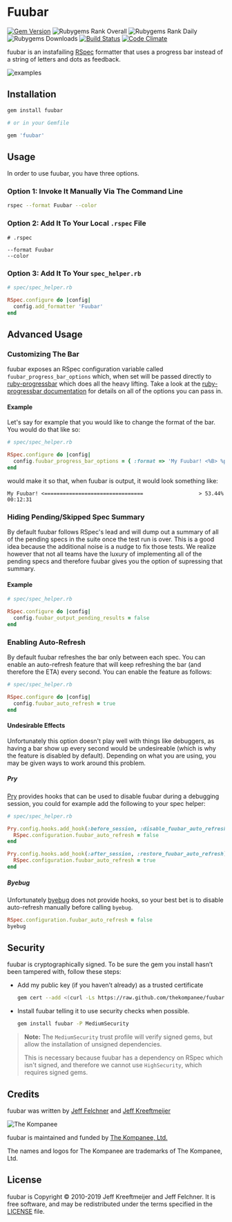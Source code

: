 Fuubar
================================================================================

[![Gem Version](https://img.shields.io/gem/v/fuubar.svg)](https://rubygems.org/gems/fuubar) ![Rubygems Rank Overall](https://img.shields.io/gem/rt/fuubar.svg) ![Rubygems Rank Daily](https://img.shields.io/gem/rd/fuubar.svg) ![Rubygems Downloads](https://img.shields.io/gem/dv/fuubar/stable.svg) [![Build Status](https://github.com/thekompanee/fuubar/workflows/Build/badge.svg)](http://travis-ci.org/thekompanee/fuubar) [![Code Climate](https://codeclimate.com/github/thekompanee/fuubar.svg)](https://codeclimate.com/github/thekompanee/fuubar)

fuubar is an instafailing [RSpec][rspec] formatter that uses
a progress bar instead of a string of letters and dots as feedback.

![examples][example-gif]

Installation
--------------------------------------------------------------------------------

```ruby
gem install fuubar

# or in your Gemfile

gem 'fuubar'
```

Usage
--------------------------------------------------------------------------------

In order to use fuubar, you have three options.

### Option 1: Invoke It Manually Via The Command Line

```bash
rspec --format Fuubar --color
```

### Option 2: Add It To Your Local `.rspec` File

```text
# .rspec

--format Fuubar
--color
```

### Option 3: Add It To Your `spec_helper.rb`

```ruby
# spec/spec_helper.rb

RSpec.configure do |config|
  config.add_formatter 'Fuubar'
end
```

Advanced Usage
--------------------------------

### Customizing The Bar

fuubar exposes an RSpec configuration variable called
`fuubar_progress_bar_options` which, when set will be passed directly to
[ruby-progressbar][rpb-github] which does all the heavy lifting.  Take a look at
the [ruby-progressbar documentation][rpb-docs] for details on all of the options
you can pass in.

#### Example

Let's say for example that you would like to change the format of the bar. You
would do that like so:

```ruby
# spec/spec_helper.rb

RSpec.configure do |config|
  config.fuubar_progress_bar_options = { :format => 'My Fuubar! <%B> %p%% %a' }
end
```

would make it so that, when fuubar is output, it would look something like:

```text
My Fuubar! <================================                  > 53.44% 00:12:31
```

### Hiding Pending/Skipped Spec Summary

By default fuubar follows RSpec's lead and will dump out a summary of all of the
pending specs in the suite once the test run is over.  This is a good idea
because the additional noise is a nudge to fix those tests.  We realize however
that not all teams have the luxury of implementing all of the pending specs and
therefore fuubar gives you the option of supressing that summary.

#### Example

```ruby
# spec/spec_helper.rb

RSpec.configure do |config|
  config.fuubar_output_pending_results = false
end
```

### Enabling Auto-Refresh

By default fuubar refreshes the bar only between each spec.
You can enable an auto-refresh feature that will keep refreshing the bar (and
therefore the ETA) every second.
You can enable the feature as follows:

```ruby
# spec/spec_helper.rb

RSpec.configure do |config|
  config.fuubar_auto_refresh = true
end
```

#### Undesirable Effects

Unfortunately this option doesn't play well with things like debuggers, as
having a bar show up every second would be undesireable (which is why the
feature is disabled by default). Depending on what you are using, you may be
given ways to work around this problem.

##### Pry

[Pry][pry] provides hooks that can be used to disable fuubar during a debugging
session, you could for example add the following to your spec helper:

```ruby
# spec/spec_helper.rb

Pry.config.hooks.add_hook(:before_session, :disable_fuubar_auto_refresh) do |_output, _binding, _pry|
  RSpec.configuration.fuubar_auto_refresh = false
end

Pry.config.hooks.add_hook(:after_session, :restore_fuubar_auto_refresh) do |_output, _binding, _pry|
  RSpec.configuration.fuubar_auto_refresh = true
end
```

##### Byebug

Unfortunately [byebug][byebug] does not provide hooks, so your best bet is to
disable auto-refresh manually before calling `byebug`.

```ruby
RSpec.configuration.fuubar_auto_refresh = false
byebug
```

Security
--------------------------------------------------------------------------------

fuubar is cryptographically signed. To be sure the gem you install hasn’t been
tampered with, follow these steps:

* Add my public key (if you haven’t already) as a trusted certificate

  ```bash
  gem cert --add <(curl -Ls https://raw.github.com/thekompanee/fuubar/master/certs/thekompanee.pem)
  ```

* Install fuubar telling it to use security checks when possible.

  ```bash
  gem install fuubar -P MediumSecurity
  ```

> **Note:** The `MediumSecurity` trust profile will verify signed gems, but
> allow the installation of unsigned dependencies.
>
> This is necessary because fuubar has a dependency on RSpec which isn't signed,
> and therefore we cannot use `HighSecurity`, which requires signed gems.

Credits
--------------------------------------------------------------------------------

fuubar was written by [Jeff Felchner][jefff-profile] and [Jeff
Kreeftmeijer][jeffk-profile]

![The Kompanee][kompanee-logo]

fuubar is maintained and funded by [The Kompanee, Ltd.][kompanee-site]

The names and logos for The Kompanee are trademarks of The Kompanee, Ltd.

License
--------------------------------------------------------------------------------

fuubar is Copyright &copy; 2010-2019 Jeff Kreeftmeijer and Jeff Felchner. It is
free software, and may be redistributed under the terms specified in the
[LICENSE][license] file.

[byebug]:        https://github.com/deivid-rodriguez/byebug
[example-gif]:   https://kompanee-public-assets.s3.amazonaws.com/readmes/fuubar-examples.gif
[jefff-profile]: https://github.com/jfelchner
[jeffk-profile]: https://github.com/jeffkreeftmeijer
[kompanee-logo]: https://kompanee-public-assets.s3.amazonaws.com/readmes/kompanee-horizontal-black.png
[kompanee-site]: http://www.thekompanee.com
[license]:       https://github.com/thekompanee/fuubar/blob/master/LICENSE.txt
[pry]:           https://github.com/pry/pry
[rpb-docs]:      https://github.com/jfelchner/ruby-progressbar/wiki/Options
[rpb-github]:    https://github.com/jfelchner/ruby-progressbar
[rspec]:         https://github.com/rspec
